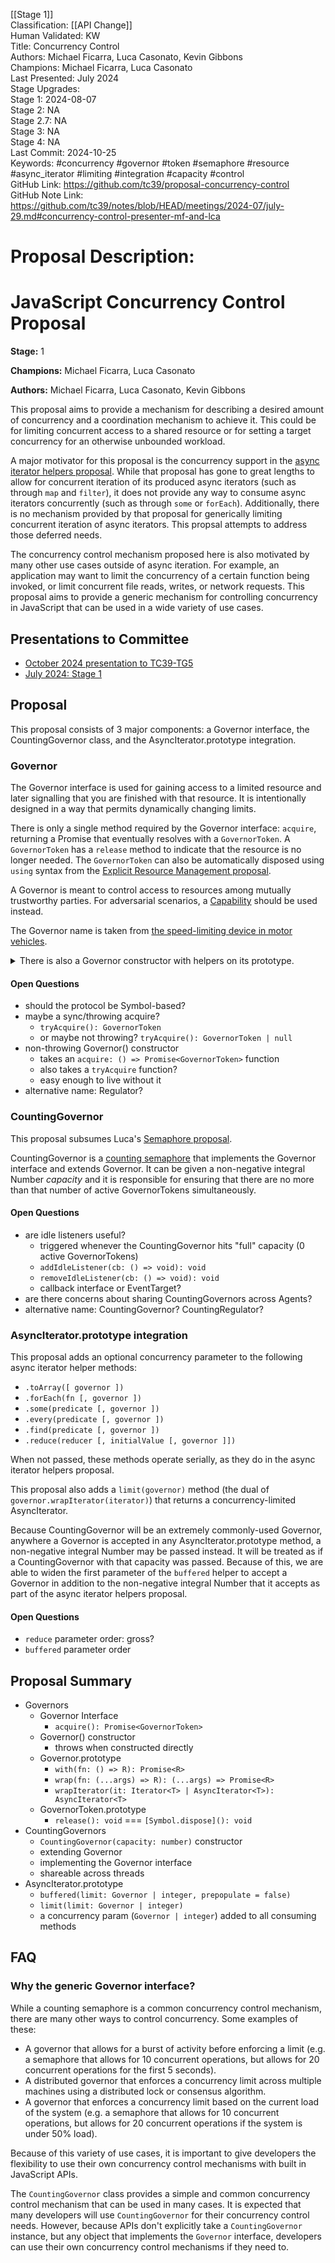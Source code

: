 [[Stage 1]]<br>Classification: [[API Change]]<br>Human Validated: KW<br>Title: Concurrency Control<br>Authors: Michael Ficarra, Luca Casonato, Kevin Gibbons<br>Champions: Michael Ficarra, Luca Casonato<br>Last Presented: July 2024<br>Stage Upgrades:<br>Stage 1: 2024-08-07  
Stage 2: NA  
Stage 2.7: NA  
Stage 3: NA  
Stage 4: NA<br>Last Commit: 2024-10-25<br>Keywords: #concurrency #governor #token #semaphore #resource #async_iterator #limiting #integration #capacity #control<br>GitHub Link: https://github.com/tc39/proposal-concurrency-control <br>GitHub Note Link: https://github.com/tc39/notes/blob/HEAD/meetings/2024-07/july-29.md#concurrency-control-presenter-mf-and-lca
# Proposal Description:
JavaScript Concurrency Control Proposal
=======================================

**Stage:** 1

**Champions:** Michael Ficarra, Luca Casonato

**Authors:** Michael Ficarra, Luca Casonato, Kevin Gibbons

This proposal aims to provide a mechanism for describing a desired amount of concurrency and a coordination mechanism to achieve it. This could be for limiting concurrent access to a shared resource or for setting a target concurrency for an otherwise unbounded workload.

A major motivator for this proposal is the concurrency support in the [async iterator helpers proposal](https://github.com/tc39/proposal-async-iterator-helpers). While that proposal has gone to great lengths to allow for concurrent iteration of its produced async iterators (such as through `map` and `filter`), it does not provide any way to consume async iterators concurrently (such as through `some` or `forEach`). Additionally, there is no mechanism provided by that proposal for generically limiting concurrent iteration of async iterators. This propsal attempts to address those deferred needs.

The concurrency control mechanism proposed here is also motivated by many other use cases outside of async iteration. For example, an application may want to limit the concurrency of a certain function being invoked, or limit concurrent file reads, writes, or network requests. This proposal aims to provide a generic mechanism for controlling concurrency in JavaScript that can be used in a wide variety of use cases.

## Presentations to Committee

- [October 2024 presentation to TC39-TG5](https://docs.google.com/presentation/d/1Pf0s8XXVCxlERmJU_YZY6YwEULXDS_HaBH3zuMUyrPo)
- [July 2024: Stage 1](https://docs.google.com/presentation/d/1rLIzouj1zTr4KdjNrYMZt-FbvEGMPmVeJ8HjOtB6wOU)

## Proposal

This proposal consists of 3 major components: a Governor interface, the CountingGovernor class, and the AsyncIterator.prototype integration.

### Governor

The Governor interface is used for gaining access to a limited resource and later signalling that you are finished with that resource. It is intentionally designed in a way that permits dynamically changing limits.

There is only a single method required by the Governor interface: `acquire`, returning a Promise that eventually resolves with a `GovernorToken`. A `GovernorToken` has a `release` method to indicate that the resource is no longer needed. The `GovernorToken` can also be automatically disposed using `using` syntax from the [Explicit Resource Management proposal](https://github.com/tc39/proposal-explicit-resource-management).

A Governor is meant to control access to resources among mutually trustworthy parties. For adversarial scenarios, a [Capability](https://gist.github.com/michaelficarra/415941f94ed2249b5322d077aeaa6f96) should be used instead.

The Governor name is taken from [the speed-limiting device in motor vehicles](https://en.wikipedia.org/wiki/Governor_%28device%29).

<details>
<summary>
There is also a Governor constructor with helpers on its prototype.
</summary>

The constructor unconditionally throws when it is the `new.target`. To make the helpers available, a concrete Governor can be implemented as follows:

```js
const someGovernor = {
  __proto__: Governor.prototype,
  acquire() {
    // ...
  },
};
```

The `with(fn: () => R): Promise<R>` helper takes a function and automatically acquires/releases a GovernorToken. An approximation:

```js
Governor.prototype.with = async (fn) => {
  using void = await this.acquire();
  return await fn();
};
```

The `wrap(fn: (...args) => R): (...args) => Promise<R>` helper takes a function and returns a function with the same behaviour but limited in its concurrency by this Governor. An approximation:

```js
Governor.prototype.wrap = fn => {
  const governor = this;
  return async function() {
    using void = await governor.acquire();
    return await fn.apply(this, arguments);
  };
};
```

Similarly, `wrapIterator(it: Iterator<T> | AsyncIterator<T>): AsyncIterator<T>` takes an Iterator or AsyncIterator and returns an AsyncIterator that yields the same values but limited in concurrency by this Governor.
</details>

#### Open Questions

- should the protocol be Symbol-based?
- maybe a sync/throwing acquire?
  - `tryAcquire(): GovernorToken`
  - or maybe not throwing? `tryAcquire(): GovernorToken | null`
- non-throwing Governor() constructor
  - takes an `acquire: () => Promise<GovernorToken>` function
  - also takes a `tryAcquire` function?
  - easy enough to live without it
- alternative name: Regulator?

### CountingGovernor

This proposal subsumes Luca's [Semaphore proposal](https://github.com/lucacasonato/proposal-semaphore).

CountingGovernor is a [counting semaphore](https://en.wikipedia.org/wiki/Semaphore_%28programming%29) that implements the Governor interface and extends Governor. It can be given a non-negative integral Number *capacity* and it is responsible for ensuring that there are no more than that number of active GovernorTokens simultaneously.

#### Open Questions

- are idle listeners useful?
  - triggered whenever the CountingGovernor hits "full" capacity (0 active GovernorTokens)
  - `addIdleListener(cb: () => void): void`
  - `removeIdleListener(cb: () => void): void`
  - callback interface or EventTarget?
- are there concerns about sharing CountingGovernors across Agents?
- alternative name: CountingGovernor? CountingRegulator?

### AsyncIterator.prototype integration

This proposal adds an optional concurrency parameter to the following async iterator helper methods:

- `.toArray([ governor ])`
- `.forEach(fn [, governor ])`
- `.some(predicate [, governor ])`
- `.every(predicate [, governor ])`
- `.find(predicate [, governor ])`
- `.reduce(reducer [, initialValue [, governor ]])`

When not passed, these methods operate serially, as they do in the async iterator helpers proposal.

This proposal also adds a `limit(governor)` method (the dual of `governor.wrapIterator(iterator)`) that returns a concurrency-limited AsyncIterator.

Because CountingGovernor will be an extremely commonly-used Governor, anywhere a Governor is accepted in any AsyncIterator.prototype method, a non-negative integral Number may be passed instead. It will be treated as if a CountingGovernor with that capacity was passed. Because of this, we are able to widen the first parameter of the `buffered` helper to accept a Governor in addition to the non-negative integral Number that it accepts as part of the async iterator helpers proposal.

#### Open Questions

- `reduce` parameter order: gross?
- `buffered` parameter order

## Proposal Summary

- Governors
  - Governor Interface
    - `acquire(): Promise<GovernorToken>`
  - Governor() constructor
    - throws when constructed directly
  - Governor.prototype
    - `with(fn: () => R): Promise<R>`
    - `wrap(fn: (...args) => R): (...args) => Promise<R>`
    - `wrapIterator(it: Iterator<T> | AsyncIterator<T>): AsyncIterator<T>`
  - GovernorToken.prototype
    - `release(): void` === `[Symbol.dispose](): void`
- CountingGovernors
  - `CountingGovernor(capacity: number)` constructor
  - extending Governor
  - implementing the Governor interface
  - shareable across threads
- AsyncIterator.prototype
  - `buffered(limit: Governor | integer, prepopulate = false)`
  - `limit(limit: Governor | integer)`
  - a concurrency param (`Governor | integer`) added to all consuming methods


## FAQ

### Why the generic Governor interface?

While a counting semaphore is a common concurrency control mechanism, there are many other ways to control concurrency. Some examples of these:

- A governor that allows for a burst of activity before enforcing a limit (e.g. a semaphore that allows for 10 concurrent operations, but allows for 20 concurrent operations for the first 5 seconds).
- A distributed governor that enforces a concurrency limit across multiple machines using a distributed lock or consensus algorithm.
- A governor that enforces a concurrency limit based on the current load of the system (e.g. a semaphore that allows for 10 concurrent operations, but allows for 20 concurrent operations if the system is under 50% load).

Because of this variety of use cases, it is important to give developers the flexibility to use their own concurrency control mechanisms with built in JavaScript APIs.

The `CountingGovernor` class provides a simple and common concurrency control mechanism that can be used in many cases. It is expected that many developers will use `CountingGovernor` for their concurrency control needs. However, because APIs don't explicitly take a `CountingGovernor` instance, but any object that implements the `Governor` interface, developers can use their own concurrency control mechanisms if they need to.
<br>